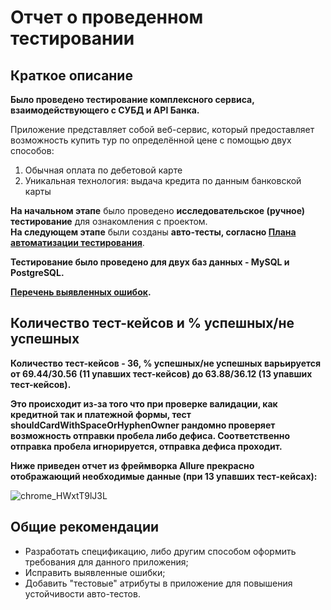 # Отчет о проведенном тестировании
## Краткое описание
**Было проведено тестирование комплексного сервиса, взаимодействующего с СУБД и API Банка.**

Приложение представляет собой веб-сервис, который предоставляет возможность купить тур по определённой цене с помощью двух способов:
1. Обычная оплата по дебетовой карте
1. Уникальная технология: выдача кредита по данным банковской карты

**На начальном этапе** было проведено **исследовательское (ручное) тестирование** для ознакомления с проектом.  
**На следующем этапе** были созданы **авто-тесты, согласно [Плана автоматизации тестирования](https://github.com/Lognestix/QA-Diploma/blob/master/docs/Plan.md)**.

**Тестирование было проведено для двух баз данных - MySQL и PostgreSQL.**

**[Перечень выявленных ошибок](https://github.com/Lognestix/QA-Diploma/issues).**
## Количество тест-кейсов и % успешных/не успешных
**Количество тест-кейсов - 36, % успешных/не успешных варьируется от 69.44/30.56 (11 упавших тест-кейсов) до 63.88/36.12 (13 упавших тест-кейсов).**

**Это происходит из-за того что при проверке валидации, как кредитной так и платежной формы, тест shouldCardWithSpaceOrHyphenOwner рандомно проверяет возможность отправки пробела либо дефиса. Соответственно отправка пробела игнорируется, отправка дефиса проходит.**

**Ниже приведен отчет из фреймворка Allure прекрасно отображающий необходимые данные (при 13 упавших тест-кейсах):**  

![chrome_HWxtT9lJ3L](https://user-images.githubusercontent.com/89590338/155884811-207618dd-b6b7-4f47-b136-8c6c14f378c3.png)
## Общие рекомендации
- Разработать спецификацию, либо другим способом оформить требования для данного приложения;
- Исправить выявленные ошибки;
- Добавить "тестовые" атрибуты в приложение для повышения устойчивости авто-тестов.